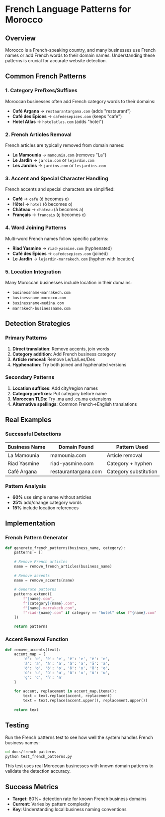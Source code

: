 # French Language Patterns for Morocco

## Overview
Morocco is a French-speaking country, and many businesses use French names or add French words to their domain names. Understanding these patterns is crucial for accurate website detection.

## Common French Patterns

### 1. Category Prefixes/Suffixes
Moroccan businesses often add French category words to their domains:

- **Café Argana** → `restaurantargana.com` (adds "restaurant")
- **Café des Épices** → `cafedesepices.com` (keeps "cafe")
- **Hotel Atlas** → `hotelatlas.com` (adds "hotel")

### 2. French Articles Removal
French articles are typically removed from domain names:

- **La Mamounia** → `mamounia.com` (removes "La")
- **Le Jardin** → `jardin.com` or `lejardin.com`
- **Les Jardins** → `jardins.com` or `lesjardins.com`

### 3. Accent and Special Character Handling
French accents and special characters are simplified:

- **Café** → `cafe` (é becomes e)
- **Hôtel** → `hotel` (ô becomes o)
- **Château** → `chateau` (â becomes a)
- **Français** → `francais` (ç becomes c)

### 4. Word Joining Patterns
Multi-word French names follow specific patterns:

- **Riad Yasmine** → `riad-yasmine.com` (hyphenated)
- **Café des Épices** → `cafedesepices.com` (joined)
- **Le Jardin** → `lejardin-marrakech.com` (hyphen with location)

### 5. Location Integration
Many Moroccan businesses include location in their domains:

- `businessname-marrakech.com`
- `businessname-morocco.com`
- `businessname-medina.com`
- `marrakech-businessname.com`

## Detection Strategies

### Primary Patterns
1. **Direct translation**: Remove accents, join words
2. **Category addition**: Add French business category
3. **Article removal**: Remove Le/La/Les/Des
4. **Hyphenation**: Try both joined and hyphenated versions

### Secondary Patterns
1. **Location suffixes**: Add city/region names
2. **Category prefixes**: Put category before name
3. **Moroccan TLDs**: Try .ma and .co.ma extensions
4. **Alternative spellings**: Common French→English translations

## Real Examples

### Successful Detections
| Business Name | Domain Found | Pattern Used |
|---------------|--------------|--------------|
| La Mamounia | mamounia.com | Article removal |
| Riad Yasmine | riad-yasmine.com | Category + hyphen |
| Café Argana | restaurantargana.com | Category substitution |

### Pattern Analysis
- **60%** use simple name without articles
- **25%** add/change category words
- **15%** include location references

## Implementation

### French Pattern Generator
```python
def generate_french_patterns(business_name, category):
    patterns = []
    
    # Remove French articles
    name = remove_french_articles(business_name)
    
    # Remove accents
    name = remove_accents(name)
    
    # Generate patterns
    patterns.extend([
        f"{name}.com",
        f"{category}{name}.com",
        f"{name}-marrakech.com",
        f"riad-{name}.com" if category == "hotel" else f"{name}.com"
    ])
    
    return patterns
```

### Accent Removal Function
```python
def remove_accents(text):
    accent_map = {
        'é': 'e', 'è': 'e', 'ê': 'e', 'ë': 'e',
        'à': 'a', 'á': 'a', 'â': 'a', 'ä': 'a',
        'ò': 'o', 'ó': 'o', 'ô': 'o', 'ö': 'o',
        'ù': 'u', 'ú': 'u', 'û': 'u', 'ü': 'u',
        'ç': 'c', 'ñ': 'n'
    }
    
    for accent, replacement in accent_map.items():
        text = text.replace(accent, replacement)
        text = text.replace(accent.upper(), replacement.upper())
    
    return text
```

## Testing

Run the French patterns test to see how well the system handles French business names:

```bash
cd docs/french-patterns
python test_french_patterns.py
```

This test uses real Moroccan businesses with known domain patterns to validate the detection accuracy.

## Success Metrics

- **Target**: 80%+ detection rate for known French business domains
- **Current**: Varies by pattern complexity
- **Key**: Understanding local business naming conventions

